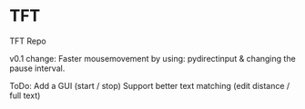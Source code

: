 # TFT
TFT Repo


v0.1 change: Faster mousemovement by using: pydirectinput & changing the pause interval. 

ToDo:
Add a GUI (start / stop)
Support better text matching (edit distance / full text)
